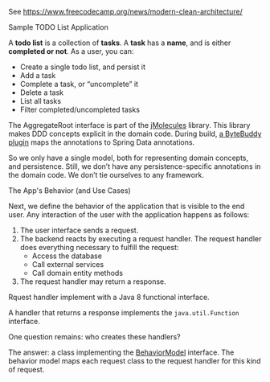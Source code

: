 See https://www.freecodecamp.org/news/modern-clean-architecture/


Sample TODO List Application

A **todo list** is a collection of **tasks**. A **task** has a **name**, and is either **completed or not**. As a user, you can:

- Create a single todo list, and persist it
- Add a task
- Complete a task, or “uncomplete” it
- Delete a task
- List all tasks
- Filter completed/uncompleted tasks


The AggregateRoot interface is part of the [jMolecules](https://github.com/xmolecules/jmolecules) library. This library makes DDD concepts explicit in the domain code. During build, [a ByteBuddy plugin](https://github.com/xmolecules/jmolecules-integrations/tree/main/jmolecules-bytebuddy) maps the annotations to Spring Data annotations.

So we only have a single model, both for representing domain concepts, and persistence. Still, we don’t have any persistence-specific annotations in the domain code. We don’t tie ourselves to any framework.


The App's Behavior (and Use Cases)

Next, we define the behavior of the application that is visible to the end user. Any interaction of the user with the application happens as follows:

1. The user interface sends a request.
2. The backend reacts by executing a request handler. The request handler does everything necessary to fulfill the request:
	- Access the database
	- Call external services
	- Call domain entity methods
3. The request handler may return a response.

Rquest handler implement with a Java 8 functional interface.

A handler that returns a response implements the `java.util.Function` interface.

One question remains: who creates these handlers?

The answer: a class implementing the [BehaviorModel](https://github.com/bertilmuth/requirementsascode/blob/master/requirementsascodecore/src/main/java/org/requirementsascode/BehaviorModel.java) interface. The behavior model maps each request class to the request handler for this kind of request.
